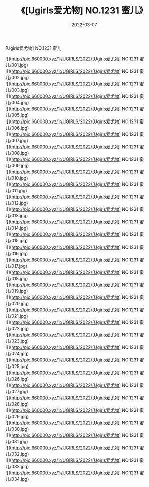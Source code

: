 ﻿---
layout: post
title:  《[Ugirls爱尤物] NO.1231 蜜儿》
date:   2022-03-07
img: http://pic.660000.xyz/1:/UGIRLS/2022/[Ugirls爱尤物] NO.1231 蜜儿/000.jpg
categories: [美女, 清纯, 唯美]
---

[Ugirls爱尤物] NO.1231 蜜儿

 ![](http://pic.660000.xyz/1:/UGIRLS/2022/[Ugirls爱尤物] NO.1231 蜜儿/001.jpg) <br>![](http://pic.660000.xyz/1:/UGIRLS/2022/[Ugirls爱尤物] NO.1231 蜜儿/002.jpg) <br>![](http://pic.660000.xyz/1:/UGIRLS/2022/[Ugirls爱尤物] NO.1231 蜜儿/003.jpg) <br>![](http://pic.660000.xyz/1:/UGIRLS/2022/[Ugirls爱尤物] NO.1231 蜜儿/004.jpg) <br>![](http://pic.660000.xyz/1:/UGIRLS/2022/[Ugirls爱尤物] NO.1231 蜜儿/005.jpg) <br>![](http://pic.660000.xyz/1:/UGIRLS/2022/[Ugirls爱尤物] NO.1231 蜜儿/006.jpg) <br>![](http://pic.660000.xyz/1:/UGIRLS/2022/[Ugirls爱尤物] NO.1231 蜜儿/007.jpg) <br>![](http://pic.660000.xyz/1:/UGIRLS/2022/[Ugirls爱尤物] NO.1231 蜜儿/008.jpg) <br>![](http://pic.660000.xyz/1:/UGIRLS/2022/[Ugirls爱尤物] NO.1231 蜜儿/009.jpg) <br>![](http://pic.660000.xyz/1:/UGIRLS/2022/[Ugirls爱尤物] NO.1231 蜜儿/010.jpg) <br>![](http://pic.660000.xyz/1:/UGIRLS/2022/[Ugirls爱尤物] NO.1231 蜜儿/011.jpg) <br>![](http://pic.660000.xyz/1:/UGIRLS/2022/[Ugirls爱尤物] NO.1231 蜜儿/012.jpg) <br>![](http://pic.660000.xyz/1:/UGIRLS/2022/[Ugirls爱尤物] NO.1231 蜜儿/013.jpg) <br>![](http://pic.660000.xyz/1:/UGIRLS/2022/[Ugirls爱尤物] NO.1231 蜜儿/014.jpg) <br>![](http://pic.660000.xyz/1:/UGIRLS/2022/[Ugirls爱尤物] NO.1231 蜜儿/015.jpg) <br>![](http://pic.660000.xyz/1:/UGIRLS/2022/[Ugirls爱尤物] NO.1231 蜜儿/016.jpg) <br>![](http://pic.660000.xyz/1:/UGIRLS/2022/[Ugirls爱尤物] NO.1231 蜜儿/017.jpg) <br>![](http://pic.660000.xyz/1:/UGIRLS/2022/[Ugirls爱尤物] NO.1231 蜜儿/018.jpg) <br>![](http://pic.660000.xyz/1:/UGIRLS/2022/[Ugirls爱尤物] NO.1231 蜜儿/019.jpg) <br>![](http://pic.660000.xyz/1:/UGIRLS/2022/[Ugirls爱尤物] NO.1231 蜜儿/020.jpg) <br>![](http://pic.660000.xyz/1:/UGIRLS/2022/[Ugirls爱尤物] NO.1231 蜜儿/021.jpg) <br>![](http://pic.660000.xyz/1:/UGIRLS/2022/[Ugirls爱尤物] NO.1231 蜜儿/022.jpg) <br>![](http://pic.660000.xyz/1:/UGIRLS/2022/[Ugirls爱尤物] NO.1231 蜜儿/023.jpg) <br>![](http://pic.660000.xyz/1:/UGIRLS/2022/[Ugirls爱尤物] NO.1231 蜜儿/024.jpg) <br>![](http://pic.660000.xyz/1:/UGIRLS/2022/[Ugirls爱尤物] NO.1231 蜜儿/025.jpg) <br>![](http://pic.660000.xyz/1:/UGIRLS/2022/[Ugirls爱尤物] NO.1231 蜜儿/026.jpg) <br>![](http://pic.660000.xyz/1:/UGIRLS/2022/[Ugirls爱尤物] NO.1231 蜜儿/027.jpg) <br>![](http://pic.660000.xyz/1:/UGIRLS/2022/[Ugirls爱尤物] NO.1231 蜜儿/028.jpg) <br>![](http://pic.660000.xyz/1:/UGIRLS/2022/[Ugirls爱尤物] NO.1231 蜜儿/029.jpg) <br>![](http://pic.660000.xyz/1:/UGIRLS/2022/[Ugirls爱尤物] NO.1231 蜜儿/030.jpg) <br>![](http://pic.660000.xyz/1:/UGIRLS/2022/[Ugirls爱尤物] NO.1231 蜜儿/031.jpg) <br>![](http://pic.660000.xyz/1:/UGIRLS/2022/[Ugirls爱尤物] NO.1231 蜜儿/032.jpg) <br>![](http://pic.660000.xyz/1:/UGIRLS/2022/[Ugirls爱尤物] NO.1231 蜜儿/033.jpg) <br>![](http://pic.660000.xyz/1:/UGIRLS/2022/[Ugirls爱尤物] NO.1231 蜜儿/034.jpg) <br>